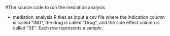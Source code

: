 #The source code to run the mediation analysis
- mediation_analysis.R tkes as input a csv file where the indication column is called "IND", the drug is called "Drug", and the side effect column is called "SE". Each row represents a sample.
